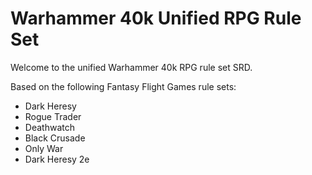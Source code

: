 # Warhammer 40k Unified RPG Rule Set

Welcome to the unified Warhammer 40k RPG rule set SRD. 

Based on the following Fantasy Flight Games rule sets: 
- Dark Heresy
- Rogue Trader
- Deathwatch
- Black Crusade
- Only War
- Dark Heresy 2e
